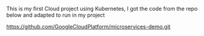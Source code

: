 This is my first Cloud project using Kubernetes, I got the code from the repo below and adapted to run in my project

https://github.com/GoogleCloudPlatform/microservices-demo.git
